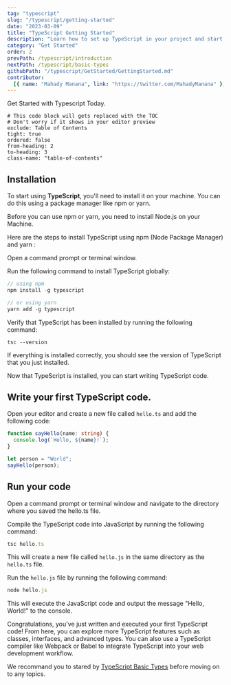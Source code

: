 ```yaml
---
tag: "typescript"
slug: "/typescript/getting-started"
date: "2023-03-09"
title: "TypeScript Getting Started"
description: "Learn how to set up TypeScript in your project and start writing TypeScript code"
category: "Get Started"
order: 2
prevPath: /typescript/introduction
nextPath: /typescript/basic-types
githubPath: "/typescript/GetStarted/GettingStarted.md"
contributor:
  [{ name: "Mahady Manana", link: "https://twitter.com/MahadyManana" }, { name: "Haja", link: "https://twitter.com/Haja261M" }]
---
```


Get Started with Typescript Today.


```toc
# This code block will gets replaced with the TOC
# Don't worry if it shows in your editor preview
exclude: Table of Contents
tight: true
ordered: false
from-heading: 2
to-heading: 3
class-name: "table-of-contents"
```


## Installation

To start using **TypeScript**, you'll need to install it on your machine. You can do this using a package manager like npm or yarn.

Before you can use npm or yarn, you need to install Node.js on your Machine.

Here are the steps to install TypeScript using npm (Node Package Manager) and yarn :

Open a command prompt or terminal window.

Run the following command to install TypeScript globally:

```js
// using npm
npm install -g typescript

// or using yarn
yarn add -g typescript
```

Verify that TypeScript has been installed by running the following command:

```
tsc --version
```

If everything is installed correctly, you should see the version of TypeScript that you just installed.

Now that TypeScript is installed, you can start writing TypeScript code.

## Write your first TypeScript code.

Open your editor and create a new file called `hello.ts` and add the following code:

```ts
function sayHello(name: string) {
  console.log(`Hello, ${name}!`);
}

let person = "World";
sayHello(person);
```

## Run your code

Open a command prompt or terminal window and navigate to the directory where you saved the hello.ts file.

Compile the TypeScript code into JavaScript by running the following command:

```js
tsc hello.ts
```

This will create a new file called `hello.js` in the same directory as the `hello.ts` file.

Run the `hello.js` file by running the following command:

```js
node hello.js
```

This will execute the JavaScript code and output the message "Hello, World!" to the console.

Congratulations, you've just written and executed your first TypeScript code! From here, you can explore more TypeScript features such as classes, interfaces, and advanced types. You can also use a TypeScript compiler like Webpack or Babel to integrate TypeScript into your web development workflow.

We recommand you to stared by [TypeScript Basic Types](/typescript/basic-types) before moving on to any topics.
